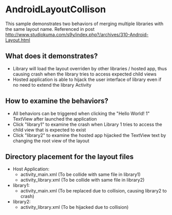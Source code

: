 # AndroidLayoutCollison


This sample demonstrates two behaviors of merging multiple libraries with the same layout name. Referenced in post http://www.studiokuma.com/s9y/index.php?/archives/310-Android-Layout.html

## What does it demonstrates?
- Library will load the layout overriden by other libraries / hosted app, thus causing crash when the library tries to access expected child views
- Hosted application is able to hijack the user interface of library even if no need to extend the library Activity

## How to examine the behaviors?
- All behaviors can be triggered when clicking the "Hello World! 1" TextView after launched the application
- Click "library1" to examine the crash when Library 1 tries to access the child view that is expected to exist
- Click "library2" to examine the hosted app hijacked the TextView text by changing the root view of the layout

## Directory placement for the layout files
- Host Application: 
    - activity_main.xml (To be collide with same file in library1)
    - activity_library.xml (To be collide with same file in library2)
- library1: 
    - activity_main.xml (To be replaced due to collision, causing library2 to crash)
- library2:
    - activity_library.xml (To be hijacked due to collision)


